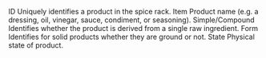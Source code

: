 ID	Uniquely identifies a product in the spice rack.
Item	Product name (e.g. a dressing, oil, vinegar, sauce, condiment, or seasoning).
Simple/Compound	Identifies whether the product is derived from a single raw ingredient.
Form	Identifies for solid products whether they are ground or not.
State	Physical state of product.
